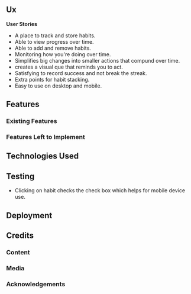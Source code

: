 ## Ux
**User Stories**
* A place to track and store habits.
* Able to view progress over time.
* Able to add and remove habits.
* Monitoring how you're doing over time.
* Simplifies big changes into smaller actions that compund over time. 
* creates a visual que that reminds you to act.
* Satisfying to record success and not break the streak.
* Extra points for habit stacking. 
* Easy to use on desktop and mobile.

## Features

### Existing Features

### Features Left to Implement

## Technologies Used

## Testing

* Clicking on habit checks the check box which helps for mobile device use. 

## Deployment

## Credits

### Content

### Media

### Acknowledgements

